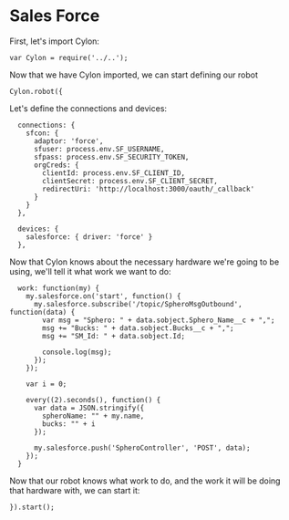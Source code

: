 # Sales Force

First, let's import Cylon:

    var Cylon = require('../..');

Now that we have Cylon imported, we can start defining our robot

    Cylon.robot({

Let's define the connections and devices:

      connections: {
        sfcon: {
          adaptor: 'force',
          sfuser: process.env.SF_USERNAME,
          sfpass: process.env.SF_SECURITY_TOKEN,
          orgCreds: {
            clientId: process.env.SF_CLIENT_ID,
            clientSecret: process.env.SF_CLIENT_SECRET,
            redirectUri: 'http://localhost:3000/oauth/_callback'
          }
        }
      },

      devices: {
        salesforce: { driver: 'force' }
      },

Now that Cylon knows about the necessary hardware we're going to be using, we'll
tell it what work we want to do:

      work: function(my) {
        my.salesforce.on('start', function() {
          my.salesforce.subscribe('/topic/SpheroMsgOutbound', function(data) {
            var msg = "Sphero: " + data.sobject.Sphero_Name__c + ",";
            msg += "Bucks: " + data.sobject.Bucks__c + ",";
            msg += "SM_Id: " + data.sobject.Id;

            console.log(msg);
          });
        });

        var i = 0;

        every((2).seconds(), function() {
          var data = JSON.stringify({
            spheroName: "" + my.name,
            bucks: "" + i
          });

          my.salesforce.push('SpheroController', 'POST', data);
        });
      }

Now that our robot knows what work to do, and the work it will be doing that
hardware with, we can start it:

    }).start();
